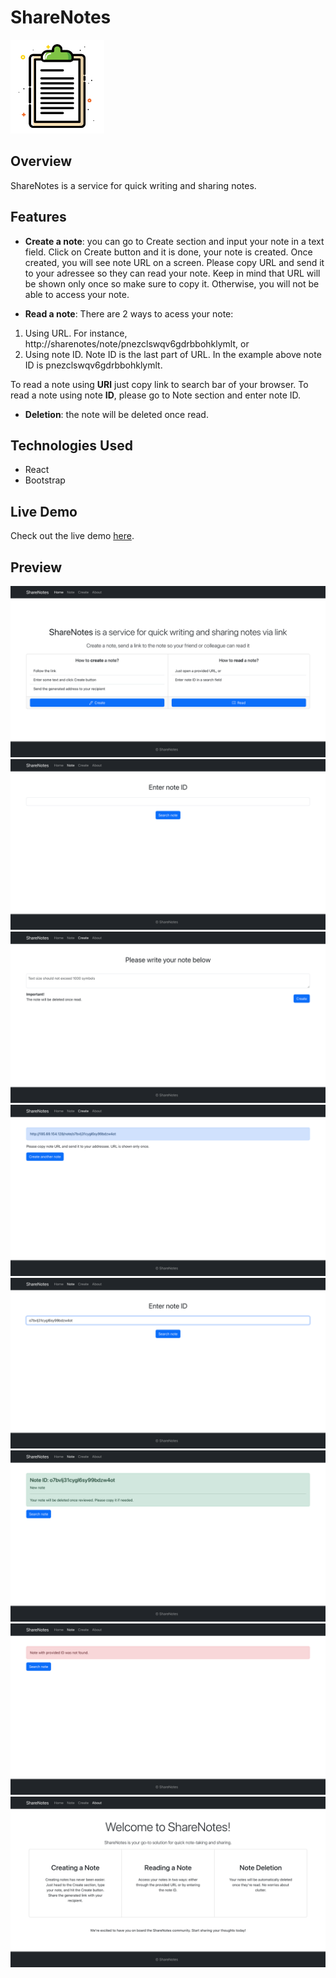 # ShareNotes

<img src="react_project/public/favicon.svg" alt="ShareNotes Logo" width="150" height="150" />

## Overview

ShareNotes is a service for quick writing and sharing notes.

## Features

- **Create a note**: you can go to Create section and input your note in a text field. Click on Create button and it is done, your note is created. Once created, you will see note URL on a screen. Please copy URL and send it to your adressee so they can read your note. Keep in mind that URL will be shown only once so make sure to copy it. Otherwise, you will not be able to access your note.

- **Read a note**:
  There are 2 ways to acess your note:

1. Using URL. For instance, http://sharenotes/note/pnezclswqv6gdrbbohklymlt, or
2. Using note ID. Note ID is the last part of URL. In the example above note ID is pnezclswqv6gdrbbohklymlt.

To read a note using **URl** just copy link to search bar of your browser.
To read a note using note **ID**, please go to Note section and enter note ID.

- **Deletion**: the note will be deleted once read.

## Technologies Used

- React
- Bootstrap

## Live Demo

Check out the live demo [here]('http://185.69.154.128/').

## Preview

![Home page](react_project/public/preview/sharenotes1.png)
![Note page](react_project/public/preview/sharenotes2.png)
![Create page](react_project/public/preview/sharenotes3.png)
![Note created](react_project/public/preview/sharenotes4.png)
![Note search](react_project/public/preview/sharenotes5.png)
![Note reviewe](react_project/public/preview/sharenotes6.png)
![Note not found](react_project/public/preview/sharenotes7.png)
![About page](react_project/public/preview/sharenotes8.png)

